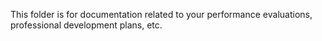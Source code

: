 This folder is for documentation related to your performance evaluations, professional development plans, etc.
